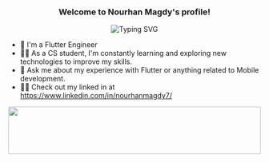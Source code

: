 <h3 align="center">
  Welcome to Nourhan Magdy's profile!
</h3>

<p align="center">
  <img src="https://readme-typing-svg.demolab.com?font=Kalam&weight=700&pause=1000&color=2196F3&center=true&width=435&lines=ٍFlutter+Developer;Always+Learning+New+Things!" alt="Typing SVG" />
</p>

- 🏢 I'm a Flutter Engineer
- 👨‍💻 As a CS student, I'm constantly learning and exploring new technologies to improve my skills.
- 💬 Ask me about my experience with Flutter or anything related to Mobile development.
- 👨‍💻 Check out my linked in at https://www.linkedin.com/in/nourhanmagdy7/


<img src="https://github.com/Govindv7555/Govindv7555/blob/main/49e76e0596857673c5c80c85b84394c1.gif" width=100% height=95px>
